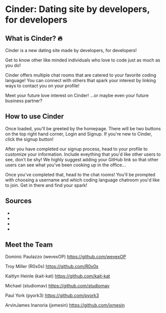 # Cinder: Dating site by developers, for developers
## What is Cinder? :fire:
Cinder is a new dating site made by developers, for developers! 

Get to know other like minded individuals who love to code just as much as you do!

Cinder offers multiple chat rooms that are catered to your favorite coding language! You can connect with others that spark your interest by linking ways to contact you on your profile!

Meet your future love interest on Cinder! 
...or maybe even your future business partner? 

## How to use Cinder
Once loaded, you'll be greeted by the homepage. There will be two buttons on the top right hand corner, Login and Signup. If you're new to Cinder, click the signup button!

After you have completed our signup process, head to your profile to customize your information. Include eveything that you'd like other users to see, don't be shy! We highly suggest adding your GitHub link so that other users can see what you've been cooking up in the office...

Once you've completed that, head to the chat rooms! You'll be prompted with choosing a username and which coding language chatroom you'd like to join. Get in there and find your spark!

## Sources
-
-
-
-

## Meet the Team

Dominic Paulazzo (wevexOP) 
https://github.com/wevexOP

Troy Miller (R0x0s) 
https://github.com/R0x0s

Kaitlyn Heinle (kait-kat) 
https://github.com/kait-kat

Michael (studiomav) 
https://github.com/studiomav

Paul York (pyork3) 
https://github.com/pyork3

ArvinJames Inanoria (jxmesin)
https://github.com/jxmesin



